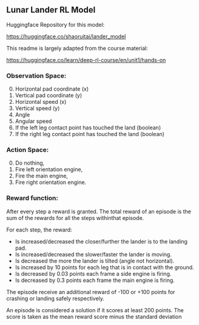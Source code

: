 ## Lunar Lander RL Model

Huggingface Repository for this model:

https://huggingface.co/shaoruitai/lander_model

This readme is largely adapted from the course material:

https://huggingface.co/learn/deep-rl-course/en/unit1/hands-on

### Observation Space:
0) Horizontal pad coordinate (x)
1) Vertical pad coordinate (y)
2) Horizontal speed (x)
3) Vertical speed (y)
4) Angle
5) Angular speed
6) If the left leg contact point has touched the land (boolean)
7) If the right leg contact point has touched the land (boolean)

### Action Space:
0) Do nothing,
1) Fire left orientation engine,
2) Fire the main engine,
3) Fire right orientation engine.

### Reward function:

After every step a reward is granted. The total reward of an episode is the sum of the rewards for all the steps withinthat episode.

For each step, the reward:

- Is increased/decreased the closer/further the lander is to the landing pad.
- Is increased/decreased the slower/faster the lander is moving.
- Is decreased the more the lander is tilted (angle not horizontal).
- Is increased by 10 points for each leg that is in contact with the ground.
- Is decreased by 0.03 points each frame a side engine is firing.
- Is decreased by 0.3 points each frame the main engine is firing.

The episode receive an additional reward of -100 or +100 points for crashing or landing safely respectively.

An episode is considered a solution if it scores at least 200 points. The score is taken as the mean reward score minus the standard deviation



